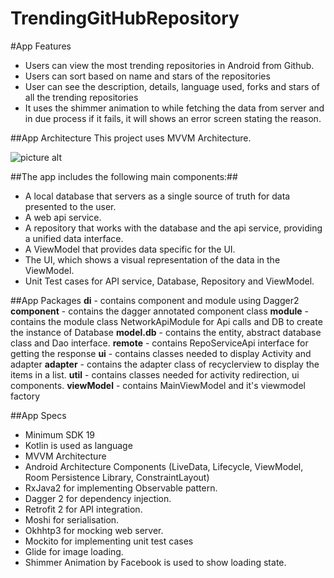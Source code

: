 # TrendingGitHubRepository

#App Features
- Users can view the most trending repositories in Android from Github.
- Users can sort based on name and stars of the repositories
- User can see the description, details, language used, forks and stars of all the trending repositories
- It uses the shimmer animation to while fetching the data from server and in due process if it fails, it will shows an error screen stating the reason.

##App Architecture
This project uses MVVM Architecture.

![picture alt](https://www.google.com/url?sa=i&url=https%3A%2F%2Fwww.sovereignconsult.com%2Fblog%2Fknow-mvvm-clean-architecture-android-app%2F&psig=AOvVaw1UexlNOTj3aOAoG__EmYcM&ust=1584088719927000&source=images&cd=vfe&ved=0CAIQjRxqFwoTCOCRrcbElOgCFQAAAAAdAAAAABAa )


##The app includes the following main components:##
- A local database that servers as a single source of truth for data presented to the user.
- A web api service.
- A repository that works with the database and the api service, providing a unified data interface.
- A ViewModel that provides data specific for the UI.
- The UI, which shows a visual representation of the data in the ViewModel.
- Unit Test cases for API service, Database, Repository and ViewModel.

##App Packages
__di__ - contains component and module using Dagger2
  __component__ - contains the dagger annotated component class
  __module__ - contains the module class NetworkApiModule for Api calls and DB to create the instance of Database
__model.db__ - contains the entity, abstract database class and Dao interface.
__remote__ - contains RepoServiceApi interface for getting the response
__ui__ - contains classes needed to display Activity and adapter
  __adapter__ - contains the adapter class of recyclerview to display the items in a list.
__util__ - contains classes needed for activity redirection, ui components.
__viewModel__ - contains MainViewModel and it's viewmodel factory

##App Specs
- Minimum SDK 19
- Kotlin is used as language
- MVVM Architecture
- Android Architecture Components (LiveData, Lifecycle, ViewModel, Room Persistence Library, ConstraintLayout)
- RxJava2 for implementing Observable pattern.
- Dagger 2 for dependency injection.
- Retrofit 2 for API integration.
- Moshi for serialisation.
- Okhhtp3 for mocking web server.
- Mockito for implementing unit test cases
- Glide for image loading.
- Shimmer Animation by Facebook is used to show loading state.
